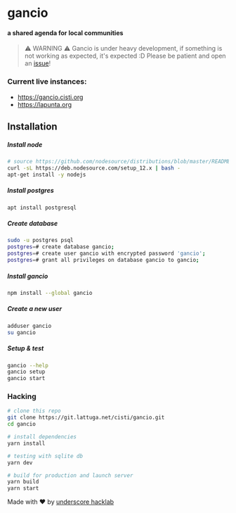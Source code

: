 # gancio
#### a shared agenda for local communities

> :warning: WARNING :warning:
> Gancio is under heavy development, if something is not working as expected, it's expected :D
Please be patient and open an [issue](/cisti/gancio/issues)!

### Current live instances:

- https://gancio.cisti.org
- https://lapunta.org

## Installation

##### Install node
```bash
# source https://github.com/nodesource/distributions/blob/master/README.md
curl -sL https://deb.nodesource.com/setup_12.x | bash -
apt-get install -y nodejs
```

##### Install postgres
```bash
apt install postgresql
```
##### Create database
```bash
sudo -u postgres psql
postgres=# create database gancio;
postgres=# create user gancio with encrypted password 'gancio';
postgres=# grant all privileges on database gancio to gancio;
```
##### Install gancio
```bash
npm install --global gancio
```

##### Create a new user
```bash
adduser gancio
su gancio
```

##### Setup & test
```bash
gancio --help
gancio setup
gancio start
```




### Hacking

``` bash
# clone this repo
git clone https://git.lattuga.net/cisti/gancio.git
cd gancio

# install dependencies
yarn install

# testing with sqlite db
yarn dev

# build for production and launch server
yarn build
yarn start

```

Made with :heart: by [underscore hacklab](https://autistici.org/underscore)
